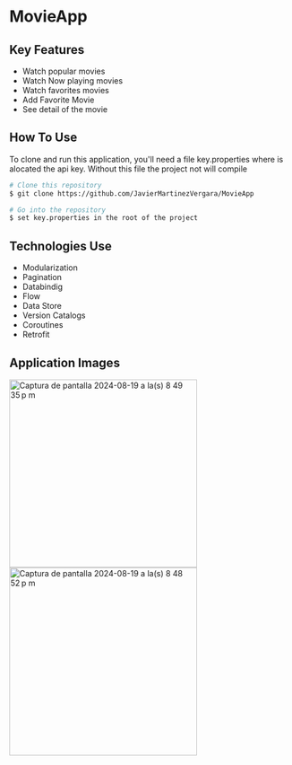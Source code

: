# MovieApp


## Key Features

* Watch popular movies
* Watch Now playing movies
* Watch favorites movies
* Add Favorite Movie
* See detail of the movie


## How To Use

To clone and run this application, you'll need a file key.properties where is alocated the api key. Without this file the project not will compile 

```bash
# Clone this repository
$ git clone https://github.com/JavierMartinezVergara/MovieApp

# Go into the repository
$ set key.properties in the root of the project

```

## Technologies Use

* Modularization
* Pagination
* Databindig
* Flow
* Data Store
* Version Catalogs
* Coroutines
* Retrofit
  

## Application Images
<img width="335" alt="Captura de pantalla 2024-08-19 a la(s) 8 49 35 p m" src="https://github.com/user-attachments/assets/acc44780-9dfb-412f-b82e-d2006bc7de17">

<img width="335" alt="Captura de pantalla 2024-08-19 a la(s) 8 48 52 p m" src="https://github.com/user-attachments/assets/4302134a-80f2-4018-b8e9-4359367f5477">


